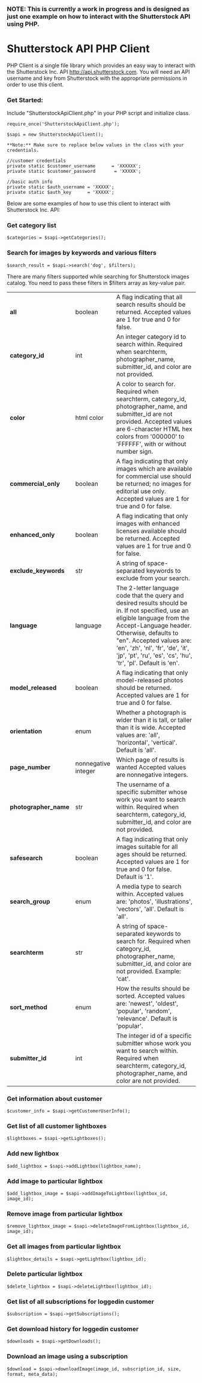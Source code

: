 ### NOTE: This is currently a work in progress and is designed as just one example on how to interact with the Shutterstock API using PHP.

# Shutterstock API PHP Client

PHP Client is a single file library which provides an easy way to interact with the Shutterstock Inc. API <http://api.shutterstock.com>. You will need an API username and key
from Shutterstock with the appropriate permissions in order to use this client.

### Get Started:

Include "ShutterstockApiClient.php" in your PHP script and initialize class.

    require_once('ShutterstockApiClient.php');
	
    $sapi = new ShutterstockApiClient();
    
    **Note:** Make sure to replace below values in the class with your credentials.
    
    //customer credentials     
    private static $customer_username      = 'XXXXXX';
    private static $customer_password       = 'XXXXX';
    
    //basic auth info
    private static $auth_username = 'XXXXX';
    private static $auth_key      = 'XXXXX'; 

Below are some examples of how to use this client to interact with Shutterstock Inc. API:

### Get category list
    $categories = $sapi->getCategories();

### Search for images by keywords and various filters
    $search_result = $sapi->search('dog', $filters);
  
There are many filters supported while searching for Shutterstock images catalog. You need to pass these filters in $filters array as key-value pair.

<table>
    		<tbody>
				<tr class="paramtable">						
  					<td style="width:20%"><b>all</b></td>
					<td style="width:10%">boolean</td>
  					<td style="width:55%">
						A flag indicating that all search results should be returned. Accepted values are 1 for true and 0 for false.
					</td>
				</tr>
				<tr class="paramtable">
  					<td style="width:20%"><b>category_id</b></td>
					<td style="width:10%">int</td>
  					<td style="width:55%">
						An integer category id to search within. Required when searchterm, photographer_name, submitter_id, and color are not provided.
					</td>
				</tr>
				<tr class="paramtable">
  					<td style="width:20%"><b>color</b></td>
					<td style="width:10%">html color</td>
  					<td style="width:55%">
						A color to search for. Required when searchterm, category_id, photographer_name, and submitter_id are not provided. Accepted values are 6-character HTML hex colors from '000000' to 'FFFFFF', with or without number sign.
					</td>
				</tr>
				<tr class="paramtable">
  					<td style="width:20%"><b>commercial_only</b></td>
					<td style="width:10%">boolean</td>
  					<td style="width:55%">
						A flag indicating that only images which are available for commercial use should be returned; no images for editorial use only. Accepted values are 1 for true and 0 for false.
					</td>
				</tr>
				<tr class="paramtable">
  					<td style="width:20%"><b>enhanced_only</b></td>
					<td style="width:10%">boolean</td>
  					<td style="width:55%">
						A flag indicating that only images with enhanced licenses available should be returned. Accepted values are 1 for true and 0 for false.
					</td>
				</tr>
				<tr class="paramtable">
  					<td style="width:20%"><b>exclude_keywords</b></td>
					<td style="width:10%">str</td>
  					<td style="width:55%">
						A string of space-separated keywords to exclude from your search.
					</td>
				</tr>
				<tr class="paramtable">
  					<td style="width:20%"><b>language</b></td>
					<td style="width:10%">language</td>
  					<td style="width:55%">
						The 2-letter language code that the query and desired results should be in.  If not specified, use an eligible language from the Accept-Language header.  Otherwise, defaults to "en". Accepted values are: 'en', 'zh', 'nl', 'fr', 'de', 'it', 'jp', 'pt', 'ru', 'es', 'cs', 'hu', 'tr', 'pl'.
							Default is 'en'.
					</td>
				</tr>
				<tr class="paramtable">
  					<td style="width:20%"><b>model_released</b></td>
					<td style="width:10%">boolean</td>
  					<td style="width:55%">
						A flag indicating that only model-released photos should be returned. Accepted values are 1 for true and 0 for false.
					</td>
				</tr>
				<tr class="paramtable">
  					<td style="width:20%"><b>orientation</b></td>
					<td style="width:10%">enum</td>
  					<td style="width:55%">
						Whether a photograph is wider than it is tall, or taller than it is wide. Accepted values are: 'all', 'horizontal', 'vertical'.
							Default is 'all'.
					</td>
				</tr>
				<tr class="paramtable">
  					<td style="width:20%"><b>page_number</b></td>
					<td style="width:10%">nonnegative integer</td>
  					<td style="width:55%">
						Which page of results is wanted Accepted values are nonnegative integers.
					</td>
				</tr>
				<tr class="paramtable">
  					<td style="width:20%"><b>photographer_name</b></td>
					<td style="width:10%">str</td>
  					<td style="width:55%">
						The username of a specific submitter whose work you want to search within. Required when searchterm, category_id, submitter_id, and color are not provided.
					</td>
				</tr>
				<tr class="paramtable">
  					<td style="width:20%"><b>safesearch</b></td>
					<td style="width:10%">boolean</td>
  					<td style="width:55%">
						A flag indicating that only images suitable for all ages should be returned. Accepted values are 1 for true and 0 for false.
							Default is '1'.
					</td>
				</tr>
				<tr class="paramtable">
  					<td style="width:20%"><b>search_group</b></td>
					<td style="width:10%">enum</td>
  					<td style="width:55%">
						A media type to search within. Accepted values are: 'photos', 'illustrations', 'vectors', 'all'.
							Default is 'all'.
					</td>
				</tr>
				<tr class="paramtable">
  					<td style="width:20%"><b>searchterm</b></td>
					<td style="width:10%">str</td>
  					<td style="width:55%">
						A string of space-separated keywords to search for. Required when category_id, photographer_name, submitter_id, and color are not provided. Example: 'cat'.
					</td>
				</tr>
				<tr class="paramtable">
  					<td style="width:20%"><b>sort_method</b></td>
					<td style="width:10%">enum</td>
  					<td style="width:55%">
						How the results should be sorted. Accepted values are: 'newest', 'oldest', 'popular', 'random', 'relevance'.
							Default is 'popular'.
					</td>
				</tr>
				<tr class="paramtable">
  					<td style="width:20%"><b>submitter_id</b></td>
					<td style="width:10%">int</td>
  					<td style="width:55%">
						The integer id of a specific submitter whose work you want to search within. Required when searchterm, category_id, photographer_name, and color are not provided.
					</td>
				</tr>
		</tbody></table>


### Get information about customer
    $customer_info = $sapi->getCustomerUserInfo();

### Get list of all customer lightboxes
    $lightboxes = $sapi->getLightboxes();

### Add new lightbox
    $add_lightbox = $sapi->addLightbox(lightbox_name); 

### Add image to particular lightbox
    $add_lightbox_image = $sapi->addImageToLightbox(lightbox_id, image_id);

### Remove image from particular lightbox
    $remove_lightbox_image = $sapi->deleteImageFromLightbox(lightbox_id, image_id);

### Get all images from particular lightbox
    $lightbox_details = $sapi->getLightbox(lightbox_id);

### Delete particular lightbox
    $delete_lightbox = $sapi->deleteLightbox(lightbox_id);

### Get list of all subscriptions for loggedin customer
    $subscription = $sapi->getSubscriptions();

### Get download history for loggedin customer
    $downloads = $sapi->getDownloads();

### Download an image using a subscription
    $download = $sapi->downloadImage(image_id, subscription_id, size, format, meta_data);

